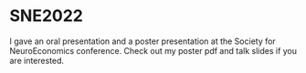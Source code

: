 # SNE2022
I gave an oral presentation and a poster presentation at the Society for NeuroEconomics conference.
Check out my poster pdf and talk slides if you are interested.
